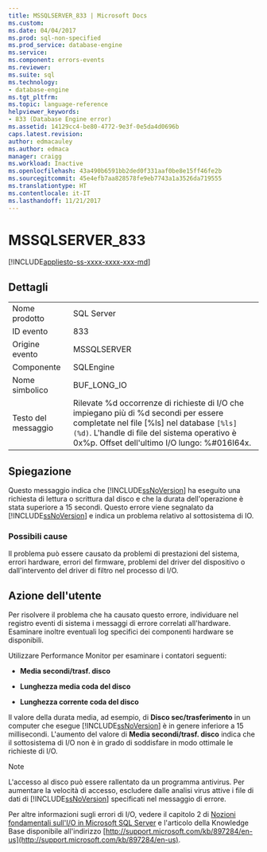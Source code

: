 ```yaml
---
title: MSSQLSERVER_833 | Microsoft Docs
ms.custom: 
ms.date: 04/04/2017
ms.prod: sql-non-specified
ms.prod_service: database-engine
ms.service: 
ms.component: errors-events
ms.reviewer: 
ms.suite: sql
ms.technology:
- database-engine
ms.tgt_pltfrm: 
ms.topic: language-reference
helpviewer_keywords:
- 833 (Database Engine error)
ms.assetid: 14129cc4-be80-4772-9e3f-0e5da4d0696b
caps.latest.revision: 
author: edmacauley
ms.author: edmaca
manager: craigg
ms.workload: Inactive
ms.openlocfilehash: 43a490b6591bb2ded0f331aaf0be8e15ff46fe2b
ms.sourcegitcommit: 45e4efb7aa828578fe9eb7743a1a3526da719555
ms.translationtype: HT
ms.contentlocale: it-IT
ms.lasthandoff: 11/21/2017
---
```

# <a name="mssqlserver833"></a>MSSQLSERVER_833
[!INCLUDE[appliesto-ss-xxxx-xxxx-xxx-md](../../includes/appliesto-ss-xxxx-xxxx-xxx-md.md)]
  
## <a name="details"></a>Dettagli  
  
|||  
|-|-|  
|Nome prodotto|SQL Server|  
|ID evento|833|  
|Origine evento|MSSQLSERVER|  
|Componente|SQLEngine|  
|Nome simbolico|BUF_LONG_IO|  
|Testo del messaggio|Rilevate %d occorrenze di richieste di I/O che impiegano più di %d secondi per essere completate nel file [%ls] nel database `[%ls] (%d)`.  L'handle di file del sistema operativo è 0x%p.  Offset dell'ultimo I/O lungo: %#016I64x.|  
  
## <a name="explanation"></a>Spiegazione  
Questo messaggio indica che [!INCLUDE[ssNoVersion](../../includes/ssnoversion-md.md)] ha eseguito una richiesta di lettura o scrittura dal disco e che la durata dell'operazione è stata superiore a 15 secondi. Questo errore viene segnalato da [!INCLUDE[ssNoVersion](../../includes/ssnoversion-md.md)] e indica un problema relativo al sottosistema di IO.  
  
### <a name="possible-causes"></a>Possibili cause  
Il problema può essere causato da problemi di prestazioni del sistema, errori hardware, errori del firmware, problemi del driver del dispositivo o dall'intervento del driver di filtro nel processo di I/O.  
  
## <a name="user-action"></a>Azione dell'utente  
Per risolvere il problema che ha causato questo errore, individuare nel registro eventi di sistema i messaggi di errore correlati all'hardware. Esaminare inoltre eventuali log specifici dei componenti hardware se disponibili.  
  
Utilizzare Performance Monitor per esaminare i contatori seguenti:  
  
-   **Media secondi/trasf. disco**  
  
-   **Lunghezza media coda del disco**  
  
-   **Lunghezza corrente coda del disco**  
  
Il valore della durata media, ad esempio, di **Disco sec/trasferimento** in un computer che esegue [!INCLUDE[ssNoVersion](../../includes/ssnoversion-md.md)] è in genere inferiore a 15 millisecondi. L'aumento del valore di **Media secondi/trasf. disco** indica che il sottosistema di I/O non è in grado di soddisfare in modo ottimale le richieste di I/O.  
  
> [!NOTE]  
> L'accesso al disco può essere rallentato da un programma antivirus. Per aumentare la velocità di accesso, escludere dalle analisi virus attive i file di dati di [!INCLUDE[ssNoVersion](../../includes/ssnoversion-md.md)] specificati nel messaggio di errore.  
  
Per altre informazioni sugli errori di I/O, vedere il capitolo 2 di [Nozioni fondamentali sull'I/O in Microsoft SQL Server](http://go.microsoft.com/fwlink/?LinkId=69370) e l'articolo della Knowledge Base disponibile all'indirizzo [http://support.microsoft.com/kb/897284/en-us](http://support.microsoft.com/kb/897284/en-us).  
  
